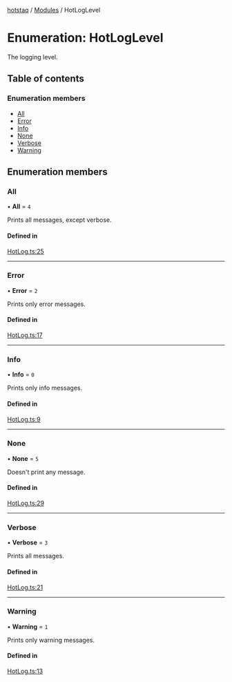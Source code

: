 [hotstaq](../README.md) / [Modules](../modules.md) / HotLogLevel

# Enumeration: HotLogLevel

The logging level.

## Table of contents

### Enumeration members

- [All](HotLogLevel.md#all)
- [Error](HotLogLevel.md#error)
- [Info](HotLogLevel.md#info)
- [None](HotLogLevel.md#none)
- [Verbose](HotLogLevel.md#verbose)
- [Warning](HotLogLevel.md#warning)

## Enumeration members

### All

• **All** = `4`

Prints all messages, except verbose.

#### Defined in

[HotLog.ts:25](https://github.com/OurFreeLight/HotStaq/blob/3e452c5/src/HotLog.ts#L25)

___

### Error

• **Error** = `2`

Prints only error messages.

#### Defined in

[HotLog.ts:17](https://github.com/OurFreeLight/HotStaq/blob/3e452c5/src/HotLog.ts#L17)

___

### Info

• **Info** = `0`

Prints only info messages.

#### Defined in

[HotLog.ts:9](https://github.com/OurFreeLight/HotStaq/blob/3e452c5/src/HotLog.ts#L9)

___

### None

• **None** = `5`

Doesn't print any message.

#### Defined in

[HotLog.ts:29](https://github.com/OurFreeLight/HotStaq/blob/3e452c5/src/HotLog.ts#L29)

___

### Verbose

• **Verbose** = `3`

Prints all messages.

#### Defined in

[HotLog.ts:21](https://github.com/OurFreeLight/HotStaq/blob/3e452c5/src/HotLog.ts#L21)

___

### Warning

• **Warning** = `1`

Prints only warning messages.

#### Defined in

[HotLog.ts:13](https://github.com/OurFreeLight/HotStaq/blob/3e452c5/src/HotLog.ts#L13)
